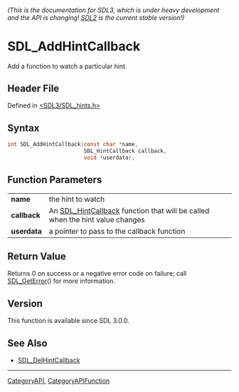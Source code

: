 ###### (This is the documentation for SDL3, which is under heavy development and the API is changing! [SDL2](https://wiki.libsdl.org/SDL2/) is the current stable version!)
# SDL_AddHintCallback

Add a function to watch a particular hint.

## Header File

Defined in [<SDL3/SDL_hints.h>](https://github.com/libsdl-org/SDL/blob/main/include/SDL3/SDL_hints.h)

## Syntax

```c
int SDL_AddHintCallback(const char *name,
                        SDL_HintCallback callback,
                        void *userdata);

```

## Function Parameters

|                  |                                                                                                  |
| ---------------- | ------------------------------------------------------------------------------------------------ |
| **name**         | the hint to watch                                                                                |
| **callback**     | An [SDL_HintCallback](SDL_HintCallback) function that will be called when the hint value changes |
| **userdata**     | a pointer to pass to the callback function                                                       |

## Return Value

Returns 0 on success or a negative error code on failure; call
[SDL_GetError](SDL_GetError)() for more information.

## Version

This function is available since SDL 3.0.0.

## See Also

- [SDL_DelHintCallback](SDL_DelHintCallback)

----
[CategoryAPI](CategoryAPI), [CategoryAPIFunction](CategoryAPIFunction)

